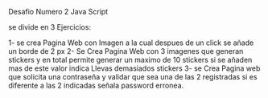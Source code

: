 Desafio Numero 2 Java Script

se divide en 3 Ejercicios:

  1-  se crea Pagina Web con Imagen a la cual despues de un click se añade un borde de 2 px
  2-  Se Crea Pagina Web con 3 imagenes que generan stickers y en total permite generar un maximo de 10 stickers si se añaden mas de este valor indica Llevas demasiados stickers
  3-  se Crea Pagina web que solicita una contraseña y validar que sea una de las 2 registradas si es diferente a las 2 indicadas señala password erronea.

